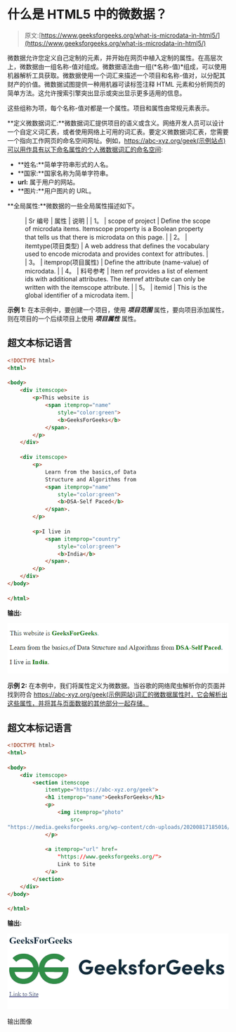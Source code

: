 # 什么是 HTML5 中的微数据？

> 原文:[https://www.geeksforgeeks.org/what-is-microdata-in-html5/](https://www.geeksforgeeks.org/what-is-microdata-in-html5/)

微数据允许您定义自己定制的元素，并开始在网页中植入定制的属性。在高层次上，微数据由一组名称-值对组成。微数据语法由一组(*名称-值)*组成，可以使用机器解析工具获取。微数据使用一个词汇来描述一个项目和名称-值对，以分配其财产的价值。微数据试图提供一种用机器可读标签注释 HTML 元素和分析网页的简单方法。这允许搜索引擎突出显示或突出显示更多适用的信息。

这些组称为项，每个名称-值对都是一个属性。项目和属性由常规元素表示。

**定义微数据词汇:**微数据词汇提供项目的语义或含义。网络开发人员可以设计一个自定义词汇表，或者使用网络上可用的词汇表。要定义微数据词汇表，您需要一个指向工作网页的命名空间网址。例如，https://abc-xyz.org/geek(示例站点)可以用作具有以下命名属性的个人微数据词汇的命名空间:

*   **姓名:**简单字符串形式的人名。
*   **国家:**国家名称为简单字符串。
*   **url:** 属于用户的网站。
*   **图片:**用户图片的 URL。

**全局属性:**微数据的一些全局属性描述如下。

<figure class="table">

| Sr 编号 | 属性 | 说明 |
| 1。 | scope of project | Define the scope of microdata items. Itemscope property is a Boolean property that tells us that there is microdata on this page. |
| 2。 | itemtype(项目类型) | A web address that defines the vocabulary used to encode microdata and provides context for attributes. |
| 3。 | itemprop(项目属性) | Define the attribute (name-value) of microdata. |
| 4。 | 料号参考 | Item ref provides a list of element ids with additional attributes. The itemref attribute can only be written with the itemscope attribute. |
| 5。 | itemid | This is the global identifier of a microdata item. |

</figure>

**示例 1:** 在本示例中，要创建一个项目，使用 ***项目范围*** 属性，要向项目添加属性，则在项目的一个后续项目上使用 ***项目属性*** 属性。

## 超文本标记语言

```html
<!DOCTYPE html>
<html>

<body>
    <div itemscope>
        <p>This website is
            <span itemprop="name" 
                style="color:green">
                <b>GeeksForGeeks</b>
            </span>.
        </p>
    </div>

    <div itemscope>
        <p>
            Learn from the basics,of Data 
            Structure and Algorithms from
            <span itemprop="name" 
                style="color:green">
                <b>DSA-Self Paced</b>
            </span>.
        </p>

        <p>I live in
            <span itemprop="country" 
                style="color:green">
                <b>India</b>
            </span>.
        </p>
    </div>
</body>

</html>
```

**输出:**

![](img/ac71fa7e3e11a755cdc43e4cf2dbfdbd.png)

**示例 2:** 在本例中，我们将属性定义为微数据。当谷歌的网络爬虫解析你的页面并找到符合 https://abc-xyz.org/geek(示例网站)词汇的微数据属性时，它会解析出这些属性，并将其与页面数据的其他部分一起存储。

## 超文本标记语言

```html
<!DOCTYPE html>
<html>

<body>
    <div itemscope>
        <section itemscope 
            itemtype="https://abc-xyz.org/geek">
            <h1 itemprop="name">GeeksForGeeks</h1>
            <p>
                <img itemprop="photo"
                    src=
"https://media.geeksforgeeks.org/wp-content/cdn-uploads/20200817185016/gfg_complete_logo_2x-min.png">
            </p>

            <a itemprop="url" href=
                "https://www.geeksforgeeks.org/">
                Link to Site
            </a>
        </section>
    </div>
</body>

</html>
```

**输出:**

![](img/3d7063d6da2837030a5d22588c9f83b3.png)

输出图像